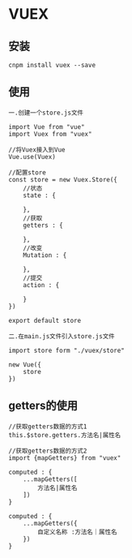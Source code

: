 # VUEX
## 安装
	cnpm install vuex --save
## 使用
	一.创建一个store.js文件
	
	import Vue from "vue"
	import Vuex from "vuex"
	
	//将Vuex接入到Vue
	Vue.use(Vuex)
	
	//配置store
	const store = new Vuex.Store({
		//状态
		state : {
			
		},
		//获取
		getters : {
			
		},
		//改变
		Mutation : {
			
		},
		//提交
		action : {
			
		}
	})
	
	export default store
	
	二.在main.js文件引入store.js文件
	
	import store form "./vuex/store"
	
	new Vue({
		store
	})

## getters的使用

	//获取getters数据的方式1
	this.$store.getters.方法名|属性名
	
	//获取getters数据的方式2
	import {mapGetters} from "vuex"
	
	computed : {
		...mapGetters([
			方法名|属性名
		])
	}
	
	computed : {
		...mapGetters({
			自定义名称 :方法名｜属性名
		})
	}
